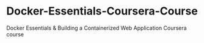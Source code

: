 # Docker-Essentials-Coursera-Course
Docker Essentials &amp; Building a Containerized Web Application Coursera course
